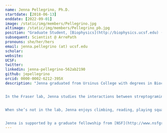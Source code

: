```yaml
---
name: Jenna Pellegrino, Ph.D.
startdate: [2018-06-13]
enddate: [2022-09-01]
image: /static/img/members/Pellegrino.jpg
altimage: /static/img/members/Pellegrino_pb.jpg
position: "Graduate Student, [Biophysics](http://biophysics.ucsf.edu) ([NSF GRFP](http://www.nsfgrfp.org/))"
subsequent: Scientist @ ArrePath
pronouns: she/her/hers
email: jenna.pellegrino (at) ucsf.edu
scholar:
website:
UCSF:
twitter:
linkedin: jenna-pellegrino-562ab2190
github: jepellegrino
orcid: 0000-0002-6212-395X
description: "Jenna graduated from Ursinus College with degrees in Biochemistry and Molecular Biology and in French. While an undergrad, she studied the structure-function relationships of diiron-carboxylate enzymes rubrerythrin and symerythrin using the de novo G4DFsc protein model system under the guidance of [Dr. Amanda Reig](https://www.ursinus.edu/live/profiles/76-amanda-reig).


In the Fraser lab, Jenna studies the interactions between streptogramin antibiotics and the ribosome.


When she’s not in the lab, Jenna enjoys climbing, reading, playing squash, and gaming.


Jenna is supported by a graduate fellowship from [NSF](http://www.nsfgrfp.org/)."
---
```

